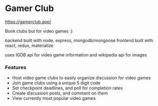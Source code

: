 # Gamer Club
https://gamerclub.app/

Book clubs but for video games :)

backend built with node, express, mongodb/mongoose
frontend built with react, redux, materialize 

uses IGDB api for video game information and wikipedia api for images

### Features
- Host video game clubs to easily organize discussion for video games
- Join game clubs using a unique 5 digit code
- Set checkpoint deadlines, and poll for completion rates
- Create discussion posts, and comment on them
- View currently most popular video games


